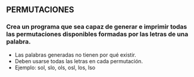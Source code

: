 ## PERMUTACIONES

### Crea un programa que sea capaz de generar e imprimir todas las permutaciones disponibles formadas por las letras de una palabra.

- Las palabras generadas no tienen por qué existir.
- Deben usarse todas las letras en cada permutación.
- Ejemplo: sol, slo, ols, osl, los, lso